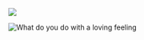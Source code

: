 ![](https://i.pinimg.com/originals/d7/31/4c/d7314cb94d715a4f76f9e9f76250b2ed.gif)

![What do you do with a loving feeling](https://fontmeme.com/permalink/241122/47b8f44d5df4800b6a39d64bcbfd26e8.png)
